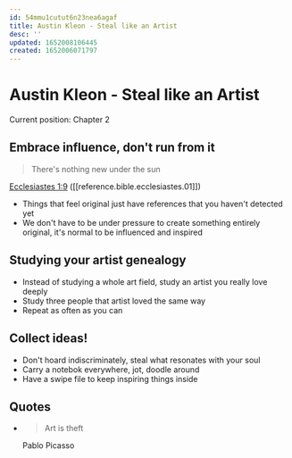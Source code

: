 ```yaml
---
id: 54mmu1cutut6n23nea6agaf
title: Austin Kleon - Steal like an Artist
desc: ''
updated: 1652008106445
created: 1652006071797
---
```


# Austin Kleon - Steal like an Artist

Current position: Chapter 2

## Embrace influence, don't run from it
> There's nothing new under the sun

[Ecclesiastes 1:9](https://www.biblegateway.com/passage/?search=ecclesiastes+1%3A9&version=ESV) ([[reference.bible.ecclesiastes.01]])

- Things that feel original just have references that you haven't detected yet
- We don't have to be under pressure to create something entirely original, it's normal to be influenced and inspired

## Studying your artist genealogy
- Instead of studying a whole art field, study an artist you really love deeply
- Study three people that artist loved the same way
- Repeat as often as you can

## Collect ideas!
- Don't hoard indiscriminately, steal what resonates with your soul
- Carry a notebok everywhere, jot, doodle around
- Have a swipe file to keep inspiring things inside


## Quotes

- > Art is theft

  Pablo Picasso
